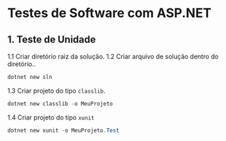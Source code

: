 # Testes de Software com ASP.NET

## 1. Teste de Unidade
1.1 Criar diretório raiz da solução.
1.2 Criar arquivo de solução dentro do diretório..
```powershell
dotnet new sln
```
1.3 Criar projeto do tipo `classlib`.
```powershell
dotnet new classlib -o MeuProjeto
```
1.4 Criar projeto do tipo `xunit`
```powershell
dotnet new xunit -o MeuProjeto.Test
```
